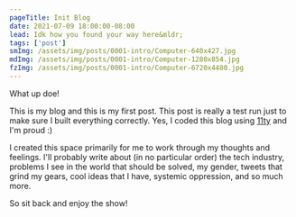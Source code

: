 ```yaml
---
pageTitle: Init Blog
date: 2021-07-09 18:00:00-08:00
lead: Idk how you found your way here&mldr;
tags: ['post']
smImg: /assets/img/posts/0001-intro/Computer-640x427.jpg
mdImg: /assets/img/posts/0001-intro/Computer-1280x854.jpg
fzImg: /assets/img/posts/0001-intro/Computer-6720x4480.jpg
---
```

What up doe!

This is my blog and this is my first post. This post is really a test run just to make sure I built everything correctly. Yes, I coded this blog using [11ty](https://www.11ty.dev/) and I'm proud :)

I created this space primarily for me to work through my thoughts and feelings. I'll probably write about (in no particular order) the tech industry, problems I see in the world that should be solved, my gender, tweets that grind my gears, cool ideas that I have, systemic oppression, and so much more.

So sit back and enjoy the show!

